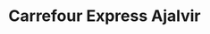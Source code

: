 ---
title: "Carrefour Express Ajalvir"
url: /ajalvir/carrefour-express-ajalvir/
shop: supermercado
---